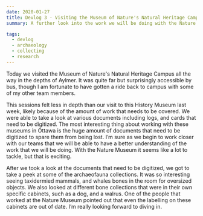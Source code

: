 ```yaml
---
date: 2020-01-27
title: Devlog 3 - Visiting the Museum of Nature's Natural Heritage Campus 
summary: A further look into the work we will be doing with the Nature Museum

tags:
  - devlog
  - archaeology
  - collecting
  - research
---
```


Today we visited the Museum of Nature's Natural Heritage Campus all the way in the depths of Aylmer. It was quite far but surprisingly accessible by bus, though I am fortunate to have gotten a ride back to campus with some of my other team members. 

This sessions felt less in depth than our visit to this History Museum last week, likely because of the amount of work that needs to be covered. We were able to take a look at various documents including logs, and cards that need to be digitized. The most interesting thing about working with these museums in Ottawa is the huge amount of documents that need to be digitized to spare them from being lost. I’m sure as we begin to work closer with our teams that we will be able to have a better understanding of the work that we will be doing. With the Nature Museum it seems like a lot to tackle, but that is exciting.

After we took a look at the documents that need to be digitized, we got to take a peek at some of the archaeofauna collections. It was so interesting seeing taxidermied mammals, and whales bones in the room for oversized objects. We also looked at different bone collections that were in their own specific cabinets, such as a dog, and a walrus. One of the people that worked at the Nature Museum pointed out that even the labelling on these cabinets are out of date. I’m really looking forward to diving in.  

